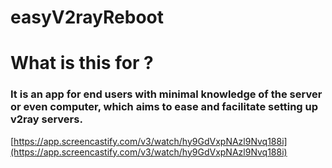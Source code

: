 # easyV2rayReboot
# What is this for ?
###  It is an app for end users with minimal knowledge of the server or even computer, which aims to ease and facilitate setting up v2ray servers. 
[https://app.screencastify.com/v3/watch/hy9GdVxpNAzl9Nvq188i](https://app.screencastify.com/v3/watch/hy9GdVxpNAzl9Nvq188i)
